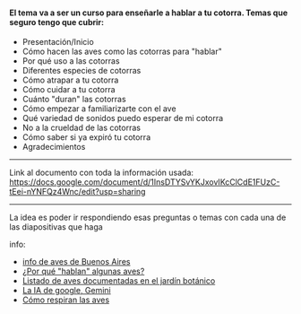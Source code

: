 #### El tema va a ser un curso para enseñarle a hablar a tu cotorra. Temas que seguro tengo que cubrir:

- Presentación/Inicio
- Cómo hacen las aves como las cotorras para "hablar"
- Por qué uso a las cotorras
- Diferentes especies de cotorras
- Cómo atrapar a tu cotorra
- Cómo cuidar a tu cotorra
- Cuánto "duran" las cotorras
- Cómo empezar a familiarizarte con el ave
- Qué variedad de sonidos puedo esperar de mi cotorra
- No a la crueldad de las cotorras
- Cómo saber si ya expiró tu cotorra
- Agradecimientos
----------

Link al documento con toda la información usada: https://docs.google.com/document/d/1InsDTYSvYKJxovIKcClCdE1FUzC-tEei-nYNFQz4Wnc/edit?usp=sharing

----------
La idea es poder ir respondiendo esas preguntas o temas con cada una de las diapositivas que haga




info:
- [info de aves de Buenos Aires](https://www.tiendanimal.es/articulos/porque-los-loros-hablan/)
- [¿Por qué "hablan" algunas aves?](https://www.tiendanimal.es/articulos/cotorras-argentinas/?srsltid=AfmBOoqBloEQqLEqh-HBj4wmEJCWk6QdlGZlfrkCuRaD1P57G8eHceH7)
- [Listado de aves documentadas en el jardín botánico](https://buenosaires.gob.ar/sites/default/files/media/document/2018/02/10/61ad46a5a42ce1d1cc4bc58c9cbfa5ca8e518cbc.pdf)
- [La IA de google, Gemini](https://gemini.google.com/?hl=es)
- [Cómo respiran las aves](https://nubika.es/noticias/como-respiran-aves/)
